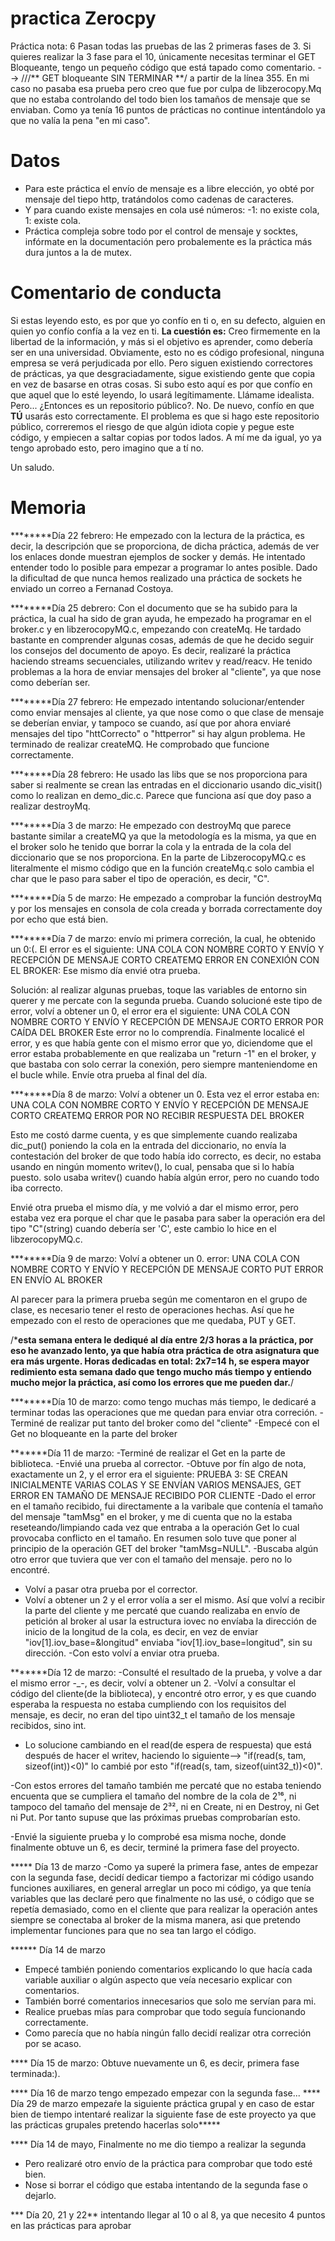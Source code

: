 # practica Zerocpy
Práctica nota: 6
Pasan todas las pruebas de las 2 primeras fases de 3. 
Si quieres realizar la 3 fase para el 10, únicamente necesitas terminar el GET Bloqueante, tengo un pequeño código que está tapado como comentario.
                                              --> ///** GET bloqueante SIN TERMINAR **/ a partir de la línea 355. 
En mi caso no pasaba esa prueba pero creo que fue por culpa de libzerocopy.Mq que no estaba controlando del todo bien los tamaños de mensaje que se enviaban. Como ya tenía 16 puntos de prácticas no continue intentándolo ya que no valía la pena "en mi caso". 

# Datos
- Para este práctica el envío de mensaje es a libre elección, yo obté por mensaje del tiepo http, tratándolos como cadenas de caracteres.
- Y para cuando existe mensajes en cola usé números: -1: no existe cola, 1: existe cola.
- Práctica compleja sobre todo por el control de mensaje y socktes, infórmate en la documentación pero probalemente es la práctica más dura juntos a la de mutex.

# Comentario de conducta 
Si estas leyendo esto, es por que yo confío en ti o, en su defecto, alguien en quien yo confío confía a la vez en ti.
__La cuestión es:__ Creo firmemente en la libertad de la información, y más si el objetivo es aprender, como debería ser en una universidad. Obviamente, esto no es código profesional, ninguna empresa se verá perjudicada por ello. Pero siguen existiendo correctores de prácticas, ya que desgraciadamente, sigue existiendo gente que copia en vez de basarse en otras cosas. Si subo esto aquí es por que confío en que aquel que lo esté leyendo, lo usará legítimamente. Llámame idealista. Pero... ¿Entonces es un repositorio público?. No. De nuevo, confío en que __TÚ__ usarás esto correctamente. El problema es que si hago este repositorio público, correremos el riesgo de que algún idiota copie y pegue este código, y empiecen a saltar copias por todos lados. A mí me da igual, yo ya tengo aprobado esto, pero imagino que a tí no.

Un saludo.

# Memoria 

********Día 22 febrero:
He empezado con la lectura de la práctica, es decir, la descripción que se proporciona, de dicha práctica, además de ver los enlaces donde muestran ejemplos de socker y demás.
He intentado entender todo lo posible para empezar a programar lo antes posible.
Dado la dificultad de que nunca hemos realizado una práctica de sockets he enviado un correo a Fernanad Costoya.

********Día 25 debrero: Con el documento que se ha subido para la práctica, la cual ha sido de gran ayuda, he empezado ha programar en el broker.c y en libzerocopyMQ.c, empezando con createMq.
He tardado bastante en comprender algunas cosas, además de que he decido seguir los consejos del documento de apoyo. Es decir, realizaré la práctica haciendo streams secuenciales, utilizando writev y read/reacv. 
He tenido problemas a la hora de enviar mensajes del broker al "cliente", ya que nose como deberían ser.

********Día 27 febrero: He empezado intentando solucionar/entender como enviar mensajes al cliente, ya que nose como o que clase de mensaje se deberían enviar, y tampoco se cuando, así que por ahora enviaré mensajes del tipo "httCorrecto" o "httperror" si hay algun problema.
He terminado de realizar createMQ.
He comprobado que funcione correctamente.

********Día 28 febrero: He usado las libs que se nos proporciona para saber si realmente se crean las entradas en el diccionario usando dic_visit() como lo realizan en demo_dic.c.
Parece que funciona así que doy paso a realizar destroyMq.

********Día 3 de marzo: He empezado con destroyMq que parece bastante similar a createMQ ya que la metodología es la misma, ya que en el broker solo he tenido que borrar la cola y la entrada de la cola del diccionario que se nos proporciona.
En la parte de LibzerocopyMQ.c es literalmente el mismo código que en la función createMq.c solo cambia el char que le paso para saber el tipo de operación, es decir, "C".

********Día 5 de marzo: He empezado a comprobar la función destroyMq y por los mensajes en consola de cola creada y borrada correctamente doy por echo que está bien.

********Día 7 de marzo: envío mi primera correción, la cual, he obtenido un 0:(.
El error es el siguiente: UNA COLA CON NOMBRE CORTO Y ENVÍO Y RECEPCIÓN DE MENSAJE CORTO
	 CREATEMQ ERROR EN CONEXIÓN CON EL BROKER: 
Ese mismo día envié otra prueba.
 
Solución: al realizar algunas pruebas, toque las variables de entorno sin querer y me percate con la segunda prueba.
Cuando solucioné este tipo de error, volví a obtener un 0,  el error era el siguiente: UNA COLA CON NOMBRE CORTO Y ENVÍO Y RECEPCIÓN DE MENSAJE CORTO ERROR POR CAÍDA DEL BROKER
Este error no lo comprendía. Finalmente localicé el error, y es que había gente con el mismo error que yo, diciendome que el error estaba probablemente en que realizaba un "return -1" en el broker, y que bastaba con solo cerrar la conexión, pero siempre manteniendome en el bucle while.
Envíe otra prueba al final del día.


********Día 8 de marzo: Volví a obtener un 0.
Esta vez el error estaba en: UNA COLA CON NOMBRE CORTO Y ENVÍO Y RECEPCIÓN DE MENSAJE CORTO CREATEMQ ERROR POR NO RECIBIR RESPUESTA DEL BROKER

Esto me costó darme cuenta, y es que simplemente cuando realizaba dic_put() poniendo la cola en la entrada del diccionario, no envía la contestación del broker de que todo había ido correcto, es decir, no estaba usando en ningún momento writev(), lo cual, pensaba que si lo había puesto. solo usaba writev() cuando había algún error, pero no cuando todo iba correcto.

Envié otra prueba el mismo día, y me volvió a dar el mismo error, pero estaba vez era porque el char que le pasaba para saber la operación era del tipo "C"(string) cuando debería ser 'C', este cambio lo hice en el libzerocopyMQ.c.

********Día 9 de marzo: Volví a obtener un 0.
error: UNA COLA CON NOMBRE CORTO Y ENVÍO Y RECEPCIÓN DE MENSAJE CORTO PUT ERROR EN ENVÍO AL BROKER

Al parecer para la primera prueba según me comentaron en el grupo de clase, es necesario tener el resto de operaciones hechas. Así que he empezado con el resto de operaciones que me quedaba, PUT y GET. 

/***esta semana entera le dediqué al día entre 2/3 horas a la práctica, por eso he avanzado lento, ya que había otra práctica de otra asignatura que era más urgente.
Horas dedicadas en total: 2x7=14 h, se espera mayor redimiento esta semana dado que tengo mucho más tiempo y entiendo mucho mejor la práctica, así como los errores que me pueden dar.**/

********Día 10 de marzo: como tengo muchas más tiempo, le dedicaré a terminar todas las operaciones que me quedan para enviar otra correción.
-Terminé de realizar put tanto del broker como del "cliente" 
-Empecé con el Get no bloqueante en la parte del broker

*******Día 11 de marzo: 
-Terminé de realizar el Get en la parte de biblioteca.
-Envié una prueba al corrector.
-Obtuve por fín algo de nota, exactamente un 2, y el error era el siguiente: PRUEBA 3: SE CREAN INICIALMENTE VARIAS COLAS Y SE ENVÍAN VARIOS MENSAJES, GET ERROR EN TAMAÑO DE MENSAJE RECIBIDO POR CLIENTE
-Dado el error en el tamaño recibido, fui directamente a la varibale que contenía el tamaño del mensaje "tamMsg" en el broker,  y me di cuenta que no la estaba reseteando/limpiando cada vez que entraba a la operación Get lo cual provocaba conflicto en el tamaño. En resumen solo tuve que poner al principio de la operación GET del broker "tamMsg=NULL".
-Buscaba algún otro error que tuviera que ver con el tamaño del mensaje. pero no lo encontré.

- Volví a pasar otra prueba por el corrector.
- Volví a obtener un 2 y el error volía a ser el mismo. Así que volví a recibir la parte del cliente y me percaté que cuando realizaba en envío de petición al broker al usar la estructura iovec no envíaba la dirección de inicio de la longitud de la cola, es decir, en vez de enviar "iov[1].iov_base=&longitud" enviaba "iov[1].iov_base=longitud", sin su dirección. 
-Con esto volví a enviar otra prueba.

*******Día 12 de marzo:
-Consulté el resultado de la prueba,  y volve a dar el mismo error -_-, es decir, volví a obtener un 2.
-Volví a consultar el código del cliente(de la biblioteca), y encontré otro error, y es que cuando esperaba la respuesta no estaba cumpliendo con los requisitos del mensaje, es decir, no eran del tipo uint32_t el tamaño de los mensaje recibidos, sino int.
- Lo solucione cambiando en el read(de espera de respuesta) que está después de hacer el writev, haciendo lo siguiente--> "if(read(s, tam, sizeof(int))<0)" lo cambié por esto "if(read(s, tam, sizeof(uint32_t))<0)".

-Con estos errores del tamaño también me percaté que no estaba teniendo encuenta que se cumpliera el tamaño del nombre de la cola de 2¹⁶, ni tampoco del tamaño del mensaje de 2³², ni en Create, ni en Destroy, ni Get ni Put. Por tanto supuse que las próximas pruebas comprobarían esto.

-Envié la siguiente prueba y lo comprobé esa misma noche, donde finalmente obtuve un 6, es decir, terminé la primera fase del proyecto.

***** Día 13 de marzo 
-Como ya superé la primera fase, antes de empezar con la segunda fase, decidí dedicar tiempo a factorizar mi código usando funciones auxiliares, en general arreglar un poco mi código, ya que tenía variables que las declaré pero que finalmente no las usé, o código que se repetía demasiado, como en el cliente que para realizar la operación antes siempre se conectaba al broker de la misma manera, asi que pretendo implementar funciones para que no sea tan largo el código.

****** Día 14 de marzo
- Empecé también poniendo comentarios explicando lo que hacía cada variable auxiliar o algún aspecto que veía necesario explicar con comentarios.
- También borré comentarios innecesarios que solo me servían para mi.
- Realice pruebas mías para comprobar que todo seguía funcionando correctamente.
- Como parecía que no había ningún fallo decidí realizar otra correción por se acaso.

**** Día 15 de marzo: Obtuve nuevamente un 6, es decir, primera fase terminada:).

**** Día 16 de marzo tengo empezado empezar con la segunda fase...
**** Día 29 de marzo empezaŕe la siguiente práctica grupal y en caso de estar bien de tiempo intentaré realizar la siguiente fase de este proyecto ya que las prácticas grupales pretendo hacerlas solo*****

**** Día 14 de mayo, Finalmente no me dio tiempo a realizar la segunda
- Pero realizaré otro envío de la práctica para comprobar que todo esté bien.
- Nose si borrar el código que estaba intentando de la segunda fase o dejarlo.

*** Día 20, 21 y 22** intentando llegar al 10 o al 8, ya que necesito 4 puntos en las prácticas
para aprobar



